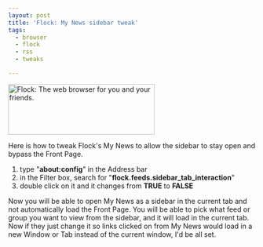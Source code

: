 ```yaml
---
layout: post
title: 'Flock: My News sidebar tweak'
tags:
  - browser
  - flock
  - rss
  - tweaks

---
```


<img src="http://www.flock.com/themes/flock/images/logo.jpg" alt="Flock: The web browser for you and your friends." height="103" width="298" />

Here is how to tweak Flock's My News to allow the sidebar to stay open and bypass the Front Page.
<ol>
	<li>type "<strong>about:config</strong>" in the Address bar</li>
	<li>in the Filter box, search for "<strong>flock.feeds.sidebar_tab_interaction</strong>"</li>
	<li>double click on it and it changes from <strong>TRUE</strong> to <strong>FALSE</strong></li>
</ol>
Now you will be able to open My News as a sidebar in the current tab and
not automatically load the Front Page. You will be able to pick what
feed or group you want to view from the sidebar, and it
will load in the current tab. Now if they just change it so links clicked on from My News would load in a new Window or Tab instead of the current window, I'd be all set.

<!-- technorati tags begin -->
